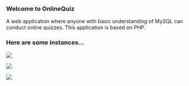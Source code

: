### Welcome to OnlineQuiz
A web application where anyone with basic understanding of MySQL can conduct online quizzes. This application is based on PHP.

### Here are some instances...
![](https://c2.staticflickr.com/6/5350/30355726006_2f5226ce08_b.jpg)

![](https://c1.staticflickr.com/9/8554/30355725566_dcaca16c37_b.jpg)

![](https://c2.staticflickr.com/6/5334/29760083943_cf22f7f5d7_b.jpg)

